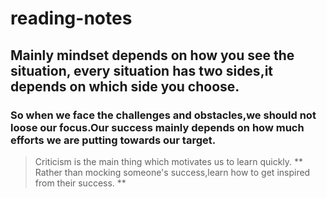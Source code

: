 # reading-notes
## Mainly mindset depends on how you see the situation, every situation has two sides,it depends on which side you choose.
### So when we face the challenges and obstacles,we should not loose our focus.Our success mainly depends on how much efforts we are putting towards our target.


> Criticism is the main thing which motivates us to learn quickly.
** Rather than mocking someone's success,learn how to get inspired from their success. **
